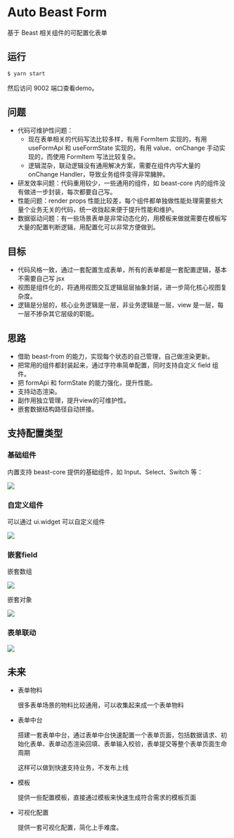 # Auto Beast Form

基于 Beast 相关组件的可配置化表单

## 运行

```bash
$ yarn start
```

然后访问 9002 端口查看demo。

## 问题

* 代码可维护性问题：
	* 现在表单相关的代码写法比较多样，有用 FormItem 实现的，有用 useFormApi 和 useFormState 实现的，有用 value、onChange 手动实现的，而使用 FormItem 写法比较复杂。
	* 逻辑混杂，联动逻辑没有通用解决方案，需要在组件内写大量的 onChange Handler，导致业务组件变得非常臃肿。
* 研发效率问题：代码重用较少，一些通用的组件，如 beast-core 内的组件没有做进一步封装，每次都要自己写。
* 性能问题：render props 性能比较差，每个组件都单独做性能处理需要些大量个业务无关的代码，统一收拢起来便于提升性能和维护。
* 数据驱动问题：有一些场景表单是非常动态化的，用模板来做就需要在模板写大量的配置判断逻辑，用配置化可以非常方便做到。
 
## 目标

* 代码风格一致，通过一套配置生成表单，所有的表单都是一套配置逻辑，基本不需要自己写 jsx
* 视图是组件化的，将通用视图交互逻辑层层抽象封装，进一步简化核心视图复杂度。
* 逻辑是分层的，核心业务逻辑是一层，非业务逻辑是一层，view 是一层，每一层不掺杂其它层级的职能。
 
## 思路
* 借助 beast-from 的能力，实现每个状态的自己管理，自己做渲染更新。
* 把常用的组件都封装起来，通过字符串简单配置，同时支持自定义 field 组件。
* 把 formApi 和 formState 的能力强化，提升性能。
* 支持动态渲染。
* 副作用独立管理，提升view的可维护性。
* 嵌套数据结构路径自动拼接。
 
## 支持配置类型
 
### 基础组件
 
内置支持 beast-core 提供的基础组件，如 Input、Select、Switch 等：

![](https://wiki2.corp.yiran.com/download/attachments/63708571/image2019-9-3%2017%3A53%3A52.png?version=1&modificationDate=1567504432324&api=v2)

### 自定义组件
 
可以通过 ui.widget 可以自定义组件 

![](https://wiki2.corp.yiran.com/download/attachments/63708571/image2019-9-3%2017%3A55%3A26.png?version=1&modificationDate=1567504526080&api=v2)
 
### 嵌套field
 
嵌套数组
 
![](https://wiki2.corp.yiran.com/download/attachments/63708571/image2019-9-3%2017%3A56%3A29.png?version=1&modificationDate=1567504589951&api=v2)

嵌套对象

![](https://wiki2.corp.yiran.com/download/attachments/63708571/image2019-9-3%2017%3A57%3A5.png?version=1&modificationDate=1567504625899&api=v2)
 
### 表单联动
 
![](https://wiki2.corp.yiran.com/download/attachments/63708571/image2019-9-3%2017%3A57%3A46.png?version=1&modificationDate=1567504666588&api=v2)
 
## 未来

* 表单物料
  
  很多表单场景的物料比较通用，可以收集起来成一个表单物料

* 表单中台
 
  搭建一套表单中台，通过表单中台快速配置一个表单页面，包括数据请求、初始化表单、表单动态渲染回填、表单输入校验，表单提交等整个表单页面生命周期
 
  这样可以做到快速支持业务，不发布上线
 
* 模板
 
	提供一些配置模板，直接通过模板来快速生成符合需求的模板页面

* 可视化配置
 
	提供一套可视化配置，简化上手难度。
 
 

